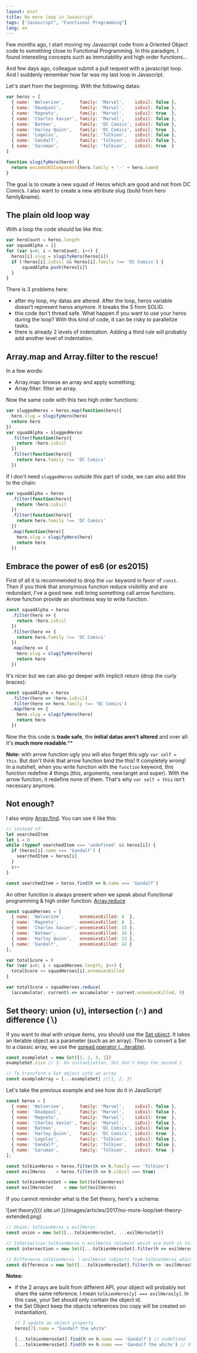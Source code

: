 ```yaml
---
layout: post
title: No more loop in Javascript
tags: ["Javascript", "Functional Programming"]
lang: en
---
```


Few months ago, I start moving my Javascript code from a Oriented Object code to something close to Functional Programming.
In this paradigm, I found interesting concepts such as immutability and high order functions...

And few days ago, colleague submit a pull request with a javascript loop. And I suddenly remember how far was my last loop in Javascript.

Let's start from the beginning. With the following datas:

```js
var heros = [
  { name: 'Wolverine',      family: 'Marvel',    isEvil: false },
  { name: 'Deadpool',       family: 'Marvel',    isEvil: false },
  { name: 'Magneto',        family: 'Marvel',    isEvil: true  },
  { name: 'Charles Xavier', family: 'Marvel',    isEvil: false },
  { name: 'Batman',         family: 'DC Comics', isEvil: false },
  { name: 'Harley Quinn',   family: 'DC Comics', isEvil: true  },
  { name: 'Legolas',        family: 'Tolkien',   isEvil: false },
  { name: 'Gandalf',        family: 'Tolkien',   isEvil: false },
  { name: 'Saruman',        family: 'Tolkien',   isEvil: true  }
]

function slugifyHero(hero) {
  return encodeURIComponent(hero.family + '-' + hero.name)
}
```

The goal is to create a new squad of Heros which are good and not from DC Comics. I also want to create a new attribute slug (build from hero family&name).

## The plain old loop way

With a loop the code should be like this:

```js
var heroCount = heros.length
var squadAlpha = []
for (var i=0; i < heroCount; i++) {
  heros[i].slug = slugifyHero(heros[i])
  if (!heros[i].isEvil && heros[i].family !== 'DC Comics') {
      squadAlpha.push(heros[i])
  }
}
```

There is 3 problems here:

* after my loop, my datas are altered. After the loop, heros variable doesn't represent heros anymore. It breaks the S from SOLID.
* this code itsn't thread safe. What happen if you want to use your heros during the loop? With this kind of code, it can be risky to parallelize tasks.
* there is already 2 levels of indentation. Adding a third rule will probably add another level of indentation.

## Array.map and Array.filter to the rescue!

In a few words:

* Array.map: browse an array and apply something;
* Array.filter: filter an array.

Now the same code with this two high order functions:

```js
var sluggedHeros = heros.map(function(hero){
  hero.slug = slugifyHero(hero)
  return hero
})
var squadAlpha = sluggedHeros
  .filter(function(hero){
    return !hero.isEvil
  })
  .filter(function(hero){
    return hero.family !== 'DC Comics'
  })
```

If I don't need `sluggedHeros` outside this part of code, we can also add this to the chain:

```js
var squadAlpha = heros
  .filter(function(hero){
    return !hero.isEvil
  })
  .filter(function(hero){
    return hero.family !== 'DC Comics'
  })
  .map(function(hero){
    hero.slug = slugifyHero(hero)
    return hero
  })
```

## Embrace the power of es6 (or es2015)

First of all it is recommended to drop the `var` keyword in favor of `const`.
Then if you think that anonymous function reduce visibility and are redundant, I've a good new. es6 bring something call arrow functions. Arrow function provide an shortness way to write function.

```js
const squadAlpha = heros
  .filter(hero => {
    return !hero.isEvil
  })
  .filter(hero => {
    return hero.family !== 'DC Comics'
  })
  .map(hero => {
    hero.slug = slugifyHero(hero)
    return hero
  })
```

It's nicer but we can also go deeper with implicit return (drop the curly braces):

```js
const squadAlpha = heros
  .filter(hero => !hero.isEvil)
  .filter(hero => hero.family !== 'DC Comics')
  .map(hero => {
    hero.slug = slugifyHero(hero)
    return hero
  })
```

Now the this code is **trade safe**, the **initial datas aren't altered** and over all: it's **much more readable**.**

**Note:** with arrow function ugly you will also forget this ugly `var self = this`. But don't think that arrow function bind the this! It completely wrong!
In a nutshell, when you write function with the `function` keyword, this function redefine 4 things (this, arguments, new.target and super). With the arrow function, it redefine none of them. That's why `var self = this` isn't necessary anymore.

## Not enough?

I also enjoy [Array.find](https://developer.mozilla.org/en-US/docs/Web/JavaScript/Reference/Global_Objects/Array/find). You can use it like this:

```js
// instead of:
let searchedItem
let i = 0
while (typeof searchedItem === 'undefined' && heros[i]) {
  if (heros[i].name === 'Gandalf') {
    searchedItem = heros[i]
  }
  i++
}

const searchedItem = heros.find(h => h.name === 'Gandalf')
```

An other function is always present when we speak about Functional programming & high order function: [Array.reduce](https://developer.mozilla.org/en-US/docs/Web/JavaScript/Reference/Global_Objects/Array/Reduce)

```js
const squadHeroes = [
  { name: 'Wolverine',      ennemiesKilled: 4  },
  { name: 'Magneto',        ennemiesKilled: 8  },
  { name: 'Charles Xavier', ennemiesKilled: 15 },
  { name: 'Batman',         ennemiesKilled: 16 },
  { name: 'Harley Quinn',   ennemiesKilled: 23 },
  { name: 'Gandalf',        ennemiesKilled: 42 }
];

var totalScore = 0
for (var i=0; i < squadHeroes.length; i++) {
  totalScore += squadHeroes[i].ennemiesKilled
}

var totalScore = squadHeroes.reduce(
  (accumulator, current) => accumulator + current.ennemiesKilled, 0)
```

## Set theory: union (∪), intersection (∩) and difference (∖)

If you want to deal with unique items, you should use the [Set object](https://developer.mozilla.org/en-US/docs/Web/JavaScript/Reference/Global_Objects/Set). It takes an iterable object as a parameter (such as an array). Then to convert a Set to a classic array, we use the [spread operator (...iterable)](https://developer.mozilla.org/en-US/docs/Web/JavaScript/Reference/Operators/Spread_operator).

```js
const exampleSet = new Set([1, 2, 3, 1])
exampleSet.size // 3. On instantiation, Set don't keep the second 1

// To transform a Set object into an array
const exampleArray = [...exampleSet] //[1, 2, 3]
```

Let's take the previous example and see how do it in JavaScript!

```js
const heros = [
  { name: 'Wolverine',      family: 'Marvel',    isEvil: false },
  { name: 'Deadpool',       family: 'Marvel',    isEvil: false },
  { name: 'Magneto',        family: 'Marvel',    isEvil: true  },
  { name: 'Charles Xavier', family: 'Marvel',    isEvil: false },
  { name: 'Batman',         family: 'DC Comics', isEvil: false },
  { name: 'Harley Quinn',   family: 'DC Comics', isEvil: true  },
  { name: 'Legolas',        family: 'Tolkien',   isEvil: false },
  { name: 'Gandalf',        family: 'Tolkien',   isEvil: false },
  { name: 'Saruman',        family: 'Tolkien',   isEvil: true  }
];

const tolkienHeros = heros.filter(h => h.family === 'Tolkien')
const evilHeros    = heros.filter(h => h.isEvil === true)

const tolkienHerosSet = new Set(tolkienHeros)
const evilHerosSet    = new Set(evilHeros)
```

If you cannot reminder what is the Set theory, here's a schema:

![set theory]({{ site.url }}/images/articles/2017/no-more-loop/set-theory-extended.png)

```js
// Union: tolkienHeros ∪ evilHeros
const union = new Set([...tolkienHerosSet, ...evilHerosSet])

// Intersection tolkienHeros ∩ evilHeros (element which are both in tolkienHeros and evilHeros)
const intersection = new Set([...tolkienHerosSet].filter(h => evilHerosSet.has(h)))

// Difference tolkienHeros ∖ evilHeros (objects from tolkienHeros which are not in evilHeros)
const difference = new Set([...tolkienHerosSet].filter(h => !evilHerosSet.has(h)))
```

**Notes:**
* if the 2 arrays are built from different API, your object will probably not share the same reference. I mean `tolkienHeros[y] === evilHeros[y]`. In this case, your Set should only contain the object id.
* the Set Object keep the objects references (no copy will be created on instantiation).
  ```js
  // I update an object property
  heros[7].name = "Gandalf the white"

  [...tolkienHerosSet].find(h => h.name === 'Gandalf') // undefined
  [...tolkienHerosSet].find(h => h.name === 'Gandalf the white') // Object {...}
  ```
